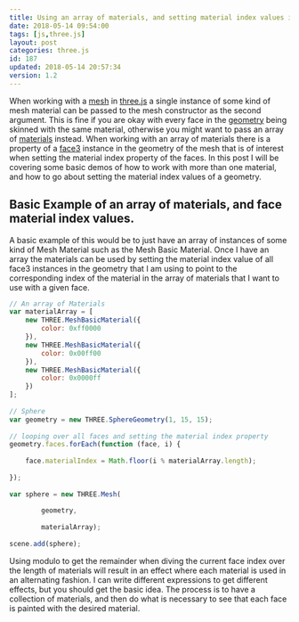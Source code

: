 ```yaml
---
title: Using an array of materials, and setting material index values in three.js
date: 2018-05-14 09:54:00
tags: [js,three.js]
layout: post
categories: three.js
id: 187
updated: 2018-05-14 20:57:34
version: 1.2
---
```


When working with a [mesh](/2018/05/04/threejs-mesh/) in [three.js](https://threejs.org/) a single instance of some kind of mesh material can be passed to the mesh constructor as the second argument. This is fine if you are okay with every face in the [geometry](/2018/04/14/threejs-geometry/) being skinned with the same material, otherwise you might want to pass an array of [materials](/2018/04/30/threejs-materials/) instead. When working with an array of materials there is a property of a [face3](/2018/05/11/threejs-face3/) instance in the geometry of the mesh that is of interest when setting the material index property of the faces. In this post I will be covering some basic demos of how to work with more than one material, and how to go about setting the material index values of a geometry.

<!-- more -->

## Basic Example of an array of materials, and face material index values.

A basic example of this would be to just have an array of instances of some kind of Mesh Material such as the Mesh Basic Material. Once I have an array the materials can be used by setting the material index value of all face3 instances in the geometry that I am using to point to the corresponding index of the material in the array of materials that I want to use with a given face.

```js
// An array of Materials
var materialArray = [
    new THREE.MeshBasicMaterial({
        color: 0xff0000
    }),
    new THREE.MeshBasicMaterial({
        color: 0x00ff00
    }),
    new THREE.MeshBasicMaterial({
        color: 0x0000ff
    })
];
 
// Sphere
var geometry = new THREE.SphereGeometry(1, 15, 15);
 
// looping over all faces and setting the material index property
geometry.faces.forEach(function (face, i) {
 
    face.materialIndex = Math.floor(i % materialArray.length);
 
});
 
var sphere = new THREE.Mesh(
 
        geometry,
 
        materialArray);
 
scene.add(sphere);
```

Using modulo to get the remainder when diving the current face index over the length of materials will result in an effect where each material is used in an alternating fashion. I can write different expressions to get different effects, but you should get the basic idea. The process is to have a collection of materials, and then do what is necessary to see that each face is painted with the desired material.
